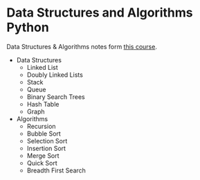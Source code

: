 # Data Structures and Algorithms Python
Data Structures &amp; Algorithms notes form [this course](https://www.udemy.com/course/data-structures-algorithms-python/).
- Data Structures
  - Linked List
  - Doubly Linked Lists
  - Stack
  - Queue
  - Binary Search Trees
  - Hash Table
  - Graph
- Algorithms
  - Recursion
  - Bubble Sort
  - Selection Sort
  - Insertion Sort
  - Merge Sort
  - Quick Sort
  - Breadth First Search
